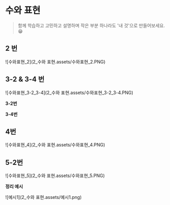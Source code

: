 # 수와 표현

> 함께 학습하고 고민하고 설명하며 작은 부분 하나라도 '내 것'으로 만들어보세요. 😁



## 2 번

![수와표현_2](2_수와 표현.assets/수와표현_2.PNG)




## 3-2 & 3-4 번

![수와표현_3-2_3-4](2_수와 표현.assets/수와표현_3-2_3-4.PNG)

**3-2번**



**3-4번**



## 4번

![수와표현_4](2_수와 표현.assets/수와표현_4.PNG)






## 5-2번

![수와표현_5](2_수와 표현.assets/수와표현_5.PNG)






**정리 예시**

![예시1](2_수와 표현.assets/예시1.png)

